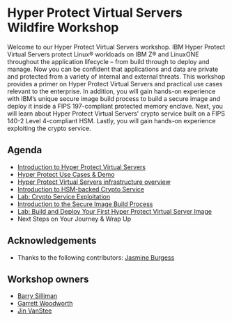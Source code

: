 # Hyper Protect Virtual Servers Wildfire Workshop

Welcome to our Hyper Protect Virtual Servers workshop. IBM Hyper Protect Virtual Servers protect Linux® workloads on IBM Z® and LinuxONE throughout the application lifecycle – from build through to deploy and manage. Now you can be confident that applications and data are private and protected from a variety of internal and external threats. This workshop provides a primer on Hyper Protect Virtual Servers and practical use cases relevant to the enterprise. In addition, you will gain hands-on experience with IBM’s unique secure image build process to build a secure image and deploy it inside a FIPS 197-compliant protected memory enclave. Next, you will learn about Hyper Protect Virtual Servers' crypto service built on a FIPS 140-2 Level 4-compliant HSM. Lastly, you will gain hands-on experience exploiting the crypto service.

## Agenda
* [Introduction to Hyper Protect Virtual Servers](HPVS-Intro-December2020.pdf)
* [Hyper Protect Use Cases & Demo](HPVS-Intro-December2020.pdf)
* [Hyper Protect Virtual Servers infrastructure overview](HPVS-Infra-Intro.pdf)
* [Introduction to HSM-backed Crypto Service](GREP11-Intro.pdf)
* [Lab: Crypto Service Exploitation](grep11-lab/overview.md)
* [Introduction to the Secure Image Build Process](securebuild-lab/overview.md)
* [Lab: Build and Deploy Your First Hyper Protect Virtual Server Image](securebuild-lab/overview.md)
* Next Steps on Your Journey & Wrap Up

## Acknowledgements
* Thanks to the following contributors: [Jasmine Burgess](mailto:jnburges@us.ibm.com)

## Workshop owners
* [Barry Silliman](mailto:silliman@us.ibm.com)
* [Garrett Woodworth](mailto:garrett.lee.woodworth@ibm.com)
* [Jin VanStee](mailto:jinxiong@us.ibm.com)
